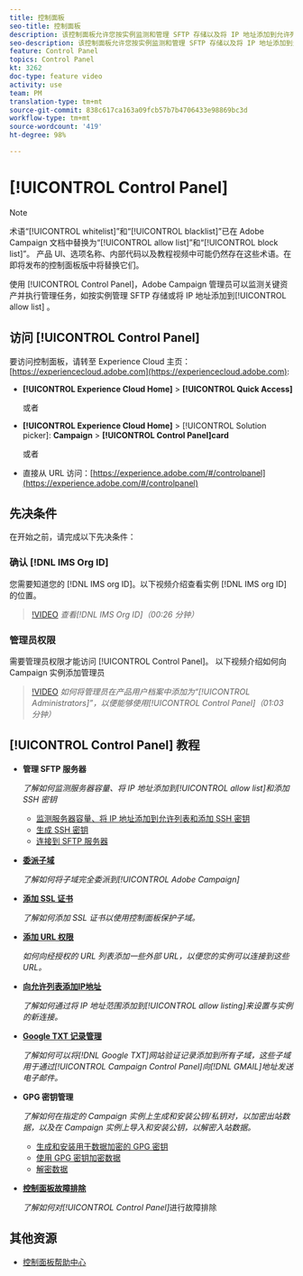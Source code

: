 ```yaml
---
title: 控制面板
seo-title: 控制面板
description: 该控制面板允许您按实例监测和管理 SFTP 存储以及将 IP 地址添加到允许列表。
seo-description: 该控制面板允许您按实例监测和管理 SFTP 存储以及将 IP 地址添加到允许列表。
feature: Control Panel
topics: Control Panel
kt: 3262
doc-type: feature video
activity: use
team: PM
translation-type: tm+mt
source-git-commit: 838c617ca163a09fcb57b7b4706433e98869bc3d
workflow-type: tm+mt
source-wordcount: '419'
ht-degree: 98%

---
```



# [!UICONTROL Control Panel]

>[!NOTE]
>
>术语“[!UICONTROL whitelist]”和“[!UICONTROL blacklist]”已在 Adobe Campaign 文档中替换为“[!UICONTROL allow list]”和“[!UICONTROL block list]”。
>产品 UI、选项名称、内部代码以及教程视频中可能仍然存在这些术语。在即将发布的控制面板版中将替换它们。

使用 [!UICONTROL Control Panel]，Adobe Campaign 管理员可以监测关键资产并执行管理任务，如按实例管理 SFTP 存储或将 IP 地址添加到[!UICONTROL allow list] 。

## 访问 [!UICONTROL Control Panel]

要访问控制面板，请转至 Experience Cloud 主页： [https://experiencecloud.adobe.com](https://experiencecloud.adobe.com):

* **[!UICONTROL Experience Cloud Home]** > **[!UICONTROL Quick Access]**

   或者
* **[!UICONTROL Experience Cloud Home]**  > [!UICONTROL Solution picker]: **Campaign** > **[!UICONTROL Control Panel]card**

   或者

* 直接从 URL 访问：[https://experience.adobe.com/#/controlpanel](https://experience.adobe.com/#/controlpanel)

## 先决条件

在开始之前，请完成以下先决条件：

### 确认 [!DNL IMS Org ID]

您需要知道您的 [!DNL IMS org ID]。以下视频介绍查看实例 [!DNL IMS org ID] 的位置。

>[!VIDEO](https://video.tv.adobe.com/v/27183?quality=12)
*查看[!DNL IMS Org ID]（00:26 分钟）*

### 管理员权限

需要管理员权限才能访问 [!UICONTROL Control Panel]。
以下视频介绍如何向 Campaign 实例添加管理员

>[!VIDEO](https://video.tv.adobe.com/v/27147?quality=12)
*如何将管理员在产品用户档案中添加为“[!UICONTROL Administrators]”，以便能够使用[!UICONTROL Control Panel]（01:03 分钟）*

## [!UICONTROL Control Panel] 教程

* **管理 SFTP 服务器**

   *了解如何监测服务器容量、将 IP 地址添加到[!UICONTROL allow list]和添加 SSH 密钥*

   * [监测服务器容量、将 IP 地址添加到允许列表和添加 SSH 密钥](/help/monitoring-campaign-classic/control-panel/monitoring-server-capacity-allow-listing-adding-ssh-key.md)
   * [生成 SSH 密钥](/help/monitoring-campaign-classic/control-panel/generate-ssh-key.md)
   * [连接到 SFTP 服务器](/help/monitoring-campaign-classic/control-panel/connect-to-sftp-server.md)

* **[委派子域](/help/monitoring-campaign-classic/control-panel/subdomain-delegation.md)**

   *了解如何将子域完全委派到[!UICONTROL Adobe Campaign]*

* **[添加 SSL 证书](/help/monitoring-campaign-classic/control-panel/adding-ssl-certificates.md)**

   *了解如何添加 SSL 证书以使用控制面板保护子域。*

* **[添加 URL 权限](/help/monitoring-campaign-classic/control-panel/adding-url-permissions.md)**

   *如何向经授权的 URL 列表添加一些外部 URL，以便您的实例可以连接到这些 URL。*

* **[向允许列表添加IP地址](/help/monitoring-campaign-classic/control-panel/ip-allow-listing.md)**

   *了解如何通过将 IP 地址范围添加到[!UICONTROL allow listing]来设置与实例的新连接。*

* **[Google TXT 记录管理](/help/monitoring-campaign-classic/control-panel/google-txt-record-management.md)**

   *了解如何可以将[!DNL Google TXT]网站验证记录添加到所有子域，这些子域用于通过[!UICONTROL Campaign Control Panel]向[!DNL GMAIL]地址发送电子邮件。*

* **GPG 密钥管理**

   *了解如何在指定的 Campaign 实例上生成和安装公钥/私钥对，以加密出站数据，以及在 Campaign 实例上导入和安装公钥，以解密入站数据。*

   * [生成和安装用于数据加密的 GPG 密钥](./gpg-key-management/generating-and-installing-gpg-keys-for-data-encryption.md)
   * [使用 GPG 密钥加密数据](./gpg-key-management/using-a-gpg-key-to-encrypt-data.md)
   * [解密数据](./gpg-key-management/decrypting-data.md)

* **[控制面板故障排除](/help/monitoring-campaign-classic/control-panel/trouble-shooting.md)**

   *了解如何对[!UICONTROL Control Panel]*&#x200B;进行故障排除

## 其他资源

* [控制面板帮助中心](https://docs.adobe.com/content/help/zh-Hans/control-panel/using/control-panel-home.html)
